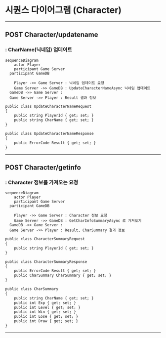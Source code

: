 # 시퀀스 다이어그램 (Character)

------------------------------

## POST Character/updatename
### : CharName(닉네임) 업데이트
```mermaid
sequenceDiagram
	actor Player
	participant Game Server
  participant GameDB

	Player ->> Game Server : 닉네임 업데이트 요청
	Game Server ->> GameDB : UpdateCharacterNameAsync 닉네임 업데이트
  GameDB ->> Game Server : 
  Game Server ->> Player : Result 결과 정보

```

```css
public class UpdateCharacterNameRequest
{
    public string PlayerId { get; set; }
    public string CharName { get; set; }
}

public class UpdateCharacterNameResponse
{
    public ErrorCode Result { get; set; }
}

```

------------------------------

## POST Character/getinfo
### : Character 정보를 가져오는 요청
```mermaid
sequenceDiagram
	actor Player
	participant Game Server
  participant GameDB

	Player ->> Game Server : Character 정보 요청
	Game Server ->> GameDB : GetCharInfoSummaryAsync 로 가져오기
  GameDB ->> Game Server : 
  Game Server ->> Player : Result, CharSummary 결과 정보

```



```css
public class CharacterSummaryRequest
{
    public string PlayerId { get; set; }
}

public class CharacterSummaryResponse
{
    public ErrorCode Result { get; set; }
    public CharSummary CharSummary { get; set; }
}

public class CharSummary
{
    public string CharName { get; set; }
    public int Exp { get; set; }
    public int Level { get; set; }
    public int Win { get; set; }
    public int Lose { get; set; }
    public int Draw { get; set; }
}

```

------------------------------

